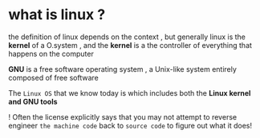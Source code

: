 # what is linux ? 
the definition of linux depends on the context , but generally linux is the **kernel** of a O.system , 
and the **kernel** is a the controller of everything that happens on the computer

**GNU** is a free software operating system , a Unix-like system entirely composed of free software

The ```Linux OS``` that we know today is  which includes both the **Linux kernel and GNU tools** 

! Often the license explicitly says that you may not attempt to reverse engineer ```the machine code``` back to ```source code``` to figure out what it does!
